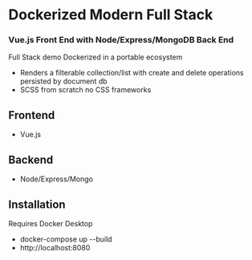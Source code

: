 # Dockerized Modern Full Stack
### Vue.js Front End with Node/Express/MongoDB Back End

 Full Stack demo Dockerized in a portable ecosystem
  - Renders a filterable collection/list with create and delete operations persisted by document db
 - SCSS from scratch no CSS frameworks
 
 ## Frontend
 - Vue.js
 
## Backend
 - Node/Express/Mongo
 
## Installation
Requires Docker Desktop

- docker-compose up --build
- http://localhost:8080
